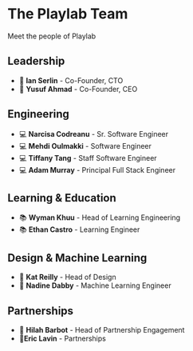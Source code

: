 # The Playlab Team

Meet the people of Playlab

## Leadership

- :wave: **Ian Serlin** - Co-Founder, CTO
- :wave: **Yusuf Ahmad** - Co-Founder, CEO

## Engineering

- :computer: **Narcisa Codreanu** - Sr. Software Engineer
- :computer:  **Mehdi Oulmakki** - Software Engineer
- :computer:  **Tiffany Tang** - Staff Software Engineer
- :computer: **Adam Murray** - Principal Full Stack Engineer

## Learning & Education

- :books: **Wyman Khuu** - Head of Learning Engineering
- :books: **Ethan Castro** - Learning Engineer

## Design & Machine Learning

- :art: **Kat Reilly** - Head of Design
- :robot: **Nadine Dabby** - Machine Learning Engineer

## Partnerships

- :handshake: **Hilah Barbot** - Head of Partnership Engagement
- :handshake:**Eric Lavin** - Partnerships